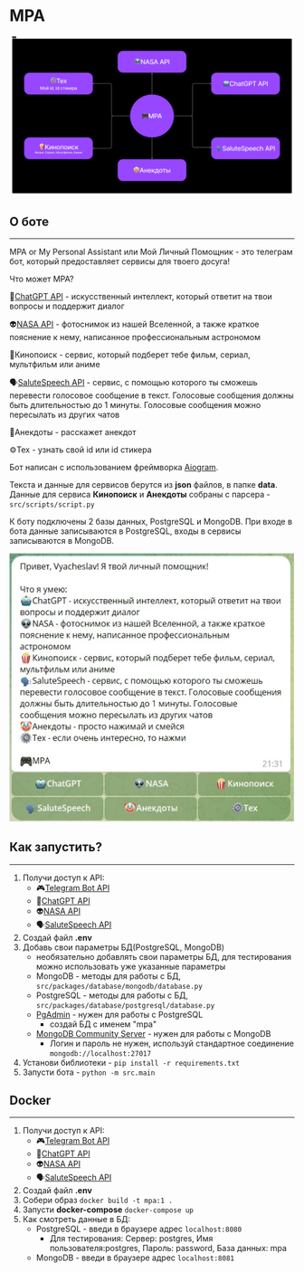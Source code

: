 # MPA

![MPA](./data/media/MPA.jpg)

## О боте

---

MPA or My Personal Assistant или Мой Личный Помощник - это телеграм бот, который предоставляет сервисы для твоего досуга!

Что может MPA?

🤖[ChatGPT API](https://openai.com/blog/introducing-chatgpt-and-whisper-apis) - искусственный интеллект, который ответит на твои вопросы и поддержит диалог

👽[NASA API](https://api.nasa.gov/) - фотоснимок из нашей Вселенной, а также краткое пояснение к нему, написанное профессиональным астрономом

🍿Кинопоиск - сервис, который подберет тебе фильм, сериал, мультфильм или аниме

🗣[SaluteSpeech API](https://developers.sber.ru/docs/ru/salutespeech/category-overview) - сервис, с помощью которого ты сможешь перевести голосовое сообщение в текст. Голосовые сообщения должны быть длительностью до 1 минуты. Голосовые сообщения можно пересылать из других чатов

🤡Анекдоты - расскажет анекдот

⚙Тех - узнать свой id или id стикера

Бот написан с использованием фреймворка [Aiogram](https://aiogram.dev/?amp=1).

Текста и данные для сервисов берутся из __json__ файлов, в папке __data__. Данные для сервиса __Кинопоиск__ и __Анекдоты__ собраны с парсера - `src/scripts/script.py`

К боту подключены 2 базы данных, PostgreSQL и MongoDB. При входе в бота данные записываются в PostgreSQL, входы в сервисы записываются в MongoDB.


![MPA](./data/media/MPA_menu.jpg)

## Как запустить?

---

1. Получи доступ к API:
   - 🎮[Telegram Bot API](https://core.telegram.org/bots/api)
   - 🤖[ChatGPT API](https://openai.com/blog/introducing-chatgpt-and-whisper-apis)
   - 👽[NASA API](https://api.nasa.gov/)
   - 🗣[SaluteSpeech API](https://developers.sber.ru/docs/ru/salutespeech/category-overview)
2. Создай файл __.env__
3. Добавь свои параметры БД(PostgreSQL, MongoDB)
   - необязательно добавлять свои параметры БД, для тестирования можно использовать уже указанные параметры
   - MongoDB - методы для работы с БД, `src/packages/database/mongodb/database.py`
   - PostgreSQL - методы для работы с БД, `src/packages/database/postgresql/database.py`
   - [PgAdmin](https://www.pgadmin.org/) - нужен для работы с PostgreSQL
     - создай БД с именем "mpa"
   - [MongoDB Community Server](https://www.mongodb.com/try/download/community) - нужен для работы с MongoDB
     - Логин и пароль не нужен, используй стандартное соединение `mongodb://localhost:27017`
4. Установи библиотеки - `pip install -r requirements.txt`
5. Запусти бота - `python -m src.main`

## Docker

---

1. Получи доступ к API:
   - 🎮[Telegram Bot API](https://core.telegram.org/bots/api)
   - 🤖[ChatGPT API](https://openai.com/blog/introducing-chatgpt-and-whisper-apis)
   - 👽[NASA API](https://api.nasa.gov/)
   - 🗣[SaluteSpeech API](https://developers.sber.ru/docs/ru/salutespeech/category-overview)
2. Создай файл __.env__
3. Cобери образ `docker build -t mpa:1 .`
4. Запусти __docker-compose__ `docker-compose up`
5. Как смотреть данные в БД:
   - PostgreSQL - введи в браузере адрес `localhost:8080`
     - Для тестирования: Сервер: postgres, Имя пользователя:postgres, Пароль: password, База данных: mpa
   - MongoDB - введи в браузере адрес `localhost:8081`



